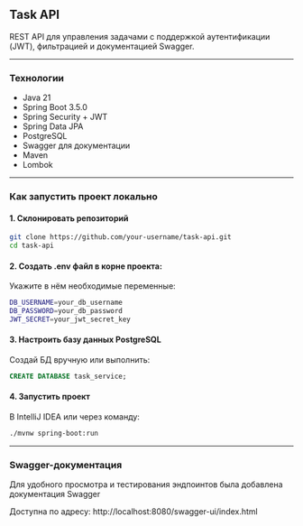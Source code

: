 ## Task API

REST API для управления задачами с поддержкой аутентификации (JWT), фильтрацией и документацией Swagger.

---

### Технологии

* Java 21
* Spring Boot 3.5.0
* Spring Security + JWT
* Spring Data JPA
* PostgreSQL
* Swagger для документации
* Maven
* Lombok

---

### Как запустить проект локально

#### 1. Склонировать репозиторий

```bash
git clone https://github.com/your-username/task-api.git
cd task-api
```

#### 2. Создать .env файл в корне проекта:

Укажите в нём необходимые переменные:

```bash
DB_USERNAME=your_db_username
DB_PASSWORD=your_db_password
JWT_SECRET=your_jwt_secret_key
```

#### 3. Настроить базу данных PostgreSQL

Создай БД вручную или выполнить:

```sql
CREATE DATABASE task_service;
```

#### 4. Запустить проект

В IntelliJ IDEA или через команду:

```bash
./mvnw spring-boot:run
```

---


### Swagger-документация

Для удобного просмотра и тестирования эндпоинтов была добавлена документация Swagger

Доступна по адресу: http://localhost:8080/swagger-ui/index.html

